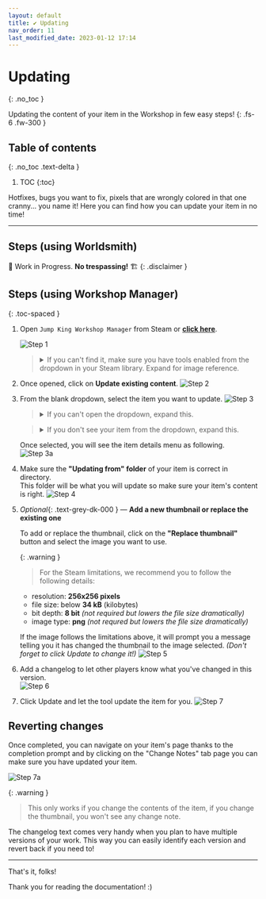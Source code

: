 ```yaml
---
layout: default
title: ✔ Updating
nav_order: 11
last_modified_date: 2023-01-12 17:14
---
```


# Updating
{: .no_toc }

Updating the content of your item in the Workshop in few easy steps!<!-- more -->
{: .fs-6 .fw-300 }

<style>
   .toc-spaced > li {
      margin: 2rem 0;
   }
</style>

## Table of contents
{: .no_toc .text-delta }

1. TOC
{:toc}

Hotfixes, bugs you want to fix, pixels that are wrongly colored in that one cranny... you name it! Here you can find how you can update your item in no time!

---

## Steps (using Worldsmith)
🚧 Work in Progress. **No trespassing!** 🏗
{: .disclaimer }

## Steps (using Workshop Manager)

{: .toc-spaced }
1. Open `Jump King Workshop Manager` from Steam or [**click here**](steam://rungameid/2245910).<br>
   
   ![Step 1](/images/publishing/Step1.png)
   
   <blockquote class="highlight">
    <details>
        <summary>If you can't find it, make sure you have tools enabled from the dropdown in your Steam library. Expand for image reference.</summary>
        <img src="/images/publishing/SteamToggleTools.png" alt="Step 1a">
    </details>
   </blockquote>

2. Once opened, click on **Update existing content**.
   ![Step 2](/images/updating/Step2.png)

3. From the blank dropdown, select the item you want to update.
   ![Step 3](/images/updating/Step3.png)
   
   <blockquote class="highlight">
    <details>
        <summary>If you can't open the dropdown, expand this.</summary>
        <p class="mt-2 mb-0">Make sure:</p>
        <ul>
            <li>You are in the right Steam account.</li>
            <li>You have uploaded at least an item and are subscribed to it (therefore finished downloading).</li>
        </ul>
    </details>
   </blockquote>

   <blockquote class="highlight">
    <details>
        <summary>If you don't see your item from the dropdown, expand this.</summary>
        <p>If you have just uploaded it, consider restarting the tool once the item has been downloaded from Steam. Otherwise make sure you are subscribed your item and it is downloaded.</p>
    </details>
   </blockquote>

   Once selected, you will see the item details menu as following.
   ![Step 3a](/images/updating/Step3a.png)

4. Make sure the **"Updating from" folder** of your item is correct in directory.<br>This folder will be what you will update so make sure your item's content is right.
   ![Step 4](/images/updating/Step4.png)

5. *Optional*{: .text-grey-dk-000 } 
   —
   **Add a new thumbnail or replace the existing one**

   To add or replace the thumbnail, click on the **"Replace thumbnail"** button and select the image you want to use.

   {: .warning }
   > For the Steam limitations, we recommend you to follow the following details:
   - resolution: **256x256 pixels**
   - file size: below **34 kB** (kilobytes)
   - bit depth: **8 bit** *(not required but lowers the file size dramatically)*
   - image type: **png** *(not requred but lowers the file size dramatically)*

   If the image follows the limitations above, it will prompt you a message telling you it has changed the thumbnail to the image selected. *(Don't forget to click Update to change it!)*
   ![Step 5](/images/updating/Step5.png)

6. Add a changelog to let other players know what you've changed in this version.<br>
   ![Step 6](/images/updating/Step6.png)

7. Click Update and let the tool update the item for you.
   ![Step 7](/images/updating/Step7.png)

## Reverting changes

Once completed, you can navigate on your item's page thanks to the completion prompt and by clicking on the "Change Notes" tab page you can make sure you have updated your item.

![Step 7a](/images/updating/Step7a.png)

{: .warning }
> This only works if you change the contents of the item, if you change the thumbnail, you won't see any change note.

The changelog text comes very handy when you plan to have multiple versions of your work. This way you can easily identify each version and revert back if you need to!

---

That's it, folks!

Thank you for reading the documentation! :)
